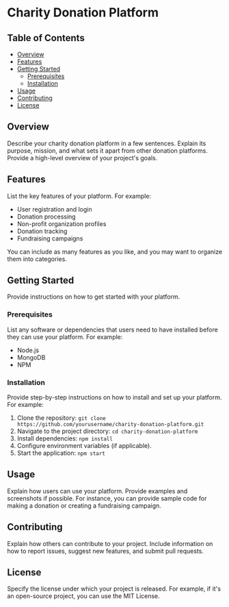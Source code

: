 # Charity Donation Platform

## Table of Contents
- [Overview](#overview)
- [Features](#features)
- [Getting Started](#getting-started)
  - [Prerequisites](#prerequisites)
  - [Installation](#installation)
- [Usage](#usage)
- [Contributing](#contributing)
- [License](#license)

## Overview
Describe your charity donation platform in a few sentences. Explain its purpose, mission, and what sets it apart from other donation platforms. Provide a high-level overview of your project's goals.

## Features
List the key features of your platform. For example:
- User registration and login
- Donation processing
- Non-profit organization profiles
- Donation tracking
- Fundraising campaigns

You can include as many features as you like, and you may want to organize them into categories.

## Getting Started
Provide instructions on how to get started with your platform.

### Prerequisites
List any software or dependencies that users need to have installed before they can use your platform. For example:

- Node.js
- MongoDB
- NPM

### Installation
Provide step-by-step instructions on how to install and set up your platform. For example:

1. Clone the repository: `git clone https://github.com/yourusername/charity-donation-platform.git`
2. Navigate to the project directory: `cd charity-donation-platform`
3. Install dependencies: `npm install`
4. Configure environment variables (if applicable).
5. Start the application: `npm start`

## Usage
Explain how users can use your platform. Provide examples and screenshots if possible. For instance, you can provide sample code for making a donation or creating a fundraising campaign.

## Contributing
Explain how others can contribute to your project. Include information on how to report issues, suggest new features, and submit pull requests.

## License
Specify the license under which your project is released. For example, if it's an open-source project, you can use the MIT License.

